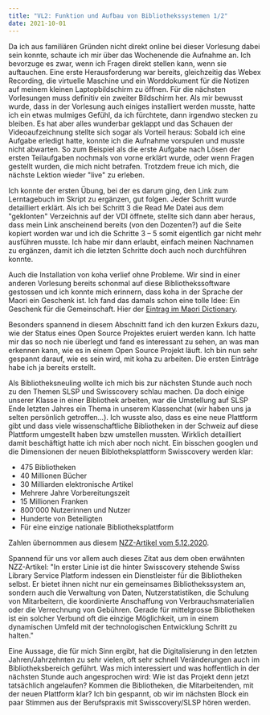 ```yaml
---
title: "VL2: Funktion und Aufbau von Bibliothekssystemen 1/2"
date: 2021-10-01
---
```


Da ich aus familiären Gründen nicht direkt online bei dieser Vorlesung dabei sein konnte, schaute ich mir über das Wochenende die Aufnahme an. Ich bevorzuge es zwar, wenn ich Fragen direkt stellen kann, wenn sie auftauchen. Eine erste Herausforderung war bereits, gleichzeitig das Webex Recording, die virtuelle Maschine und ein Worddokument für die Notizen auf meinem kleinen Laptopbildschirm zu öffnen. Für die nächsten Vorlesungen muss definitiv ein zweiter Bildschirm her. Als mir bewusst wurde, dass in der Vorlesung auch einiges installiert werden musste, hatte ich ein etwas mulmiges Gefühl, da ich fürchtete, dann irgendwo stecken zu bleiben. Es hat aber alles wunderbar geklappt und das Schauen der Videoaufzeichnung stellte sich sogar als Vorteil heraus: Sobald ich eine Aufgabe erledigt hatte, konnte ich die Aufnahme vorspulen und musste nicht abwarten. So zum Beispiel als die erste Aufgabe nach Lösen der ersten Teilaufgaben nochmals von vorne erklärt wurde, oder wenn Fragen gestellt wurden, die mich nicht betrafen. Trotzdem freue ich mich, die nächste Lektion wieder "live" zu erleben.
<p>
Ich konnte der ersten Übung, bei der es darum ging, den Link zum Lerntagebuch im Skript zu ergänzen, gut folgen. Jeder Schritt wurde detailliert erklärt. Als ich bei Schritt 3 die Read Me Datei aus dem "geklonten" Verzeichnis auf der VDI öffnete, stellte sich dann aber heraus, dass mein Link anscheinend bereits (von den Dozenten?) auf die Seite kopiert worden war und ich die Schritte 3 – 5 somit eigentlich gar nicht mehr ausführen musste. Ich habe mir dann erlaubt, einfach meinen Nachnamen zu ergänzen, damit ich die letzten Schritte doch auch noch durchführen konnte. 
<p>
Auch die Installation von koha verlief ohne Probleme. Wir sind in einer anderen Vorlesung bereits schonmal auf diese Bibliothekssoftware gestossen und ich konnte mich erinnern, dass koha in der Sprache der Maori ein Geschenk ist. Ich fand das damals schon eine tolle Idee: Ein Geschenk für die Gemeinschaft. Hier der <a href="https://maoridictionary.co.nz/search?&keywords=koha">Eintrag im Maori Dictionary</a>.
<p>
Besonders spannend in diesem Abschnitt fand ich den kurzen Exkurs dazu, wie der Status eines Open Source Projektes eruiert werden kann. Ich hatte mir das so noch nie überlegt und fand es interessant zu sehen, an was man erkennen kann, wie es in einem Open Source Projekt läuft.
Ich bin nun sehr gespannt darauf, wie es sein wird, mit koha zu arbeiten. Die ersten Einträge habe ich ja bereits erstellt.
<p>
Als Bibliotheksneuling wollte ich mich bis zur nächsten Stunde auch noch zu den Themen SLSP und Swisscovery schlau machen. Da doch einige unserer Klasse in einer Bibliothek arbeiten, war die Umstellung auf SLSP Ende letzten Jahres ein Thema in unserem Klassenchat (wir haben uns ja selten persönlich getroffen…). Ich wusste also, dass es eine neue Plattform gibt und dass viele wissenschaftliche Bibliotheken in der Schweiz auf diese Plattform umgestellt haben bzw umstellen mussten. Wirklich detailliert damit beschäftigt hatte ich mich aber noch nicht. Ein bisschen googlen und die Dimensionen der neuen Biblotheksplattform Swisscovery werden klar:
<ul>
  <li>475 Bibliotheken</li>
  <li>40 Millionen Bücher</li>
  <li>30 Milliarden elektronische Artikel</li>
  <li>Mehrere Jahre Vorbereitungszeit</li>
  <li>15 Millionen Franken</li>
  <li>800'000 Nutzerinnen und Nutzer</li>
  <li>Hunderte von Beteiligten</li>
  <li>Für eine einzige nationale Bibliotheksplattform</li>
</ul> 
Zahlen übernommen aus diesem <a href="https://nzzas.nzz.ch/wissen/swisscovery-die-schweiz-wird-zu-einer-einzigen-bibliothek-ld.1590440">NZZ-Artikel vom 5.12.2020</a>. 
<p>
Spannend für uns vor allem auch dieses Zitat aus dem oben erwähnten NZZ-Artikel: "In erster Linie ist die hinter Swisscovery stehende Swiss Library Service Platform indessen ein Dienstleister für die Bibliotheken selbst. Er bietet ihnen nicht nur ein gemeinsames Bibliothekssystem an, sondern auch die Verwaltung von Daten, Nutzerstatistiken, die Schulung von Mitarbeitern, die koordinierte Anschaffung von Verbrauchsmaterialien oder die Verrechnung von Gebühren. Gerade für mittelgrosse Bibliotheken ist ein solcher Verbund oft die einzige Möglichkeit, um in einem dynamischen Umfeld mit der technologischen Entwicklung Schritt zu halten."
<p>
Eine Aussage, die für mich Sinn ergibt, hat die Digitalisierung in den letzten Jahren/Jahrzehnten zu sehr vielen, oft sehr schnell Veränderungen auch im Bibliotheksbereich geführt. Was mich interessiert und was hoffentlich in der nächsten Stunde auch angesprochen wird: Wie ist das Projekt denn jetzt tatsächlich angelaufen? Kommen die Bibliotheken, die Mitarbeitenden, mit der neuen Plattform klar? Ich bin gespannt, ob wir im nächsten Block ein paar Stimmen aus der Berufspraxis mit Swisscovery/SLSP hören werden.
